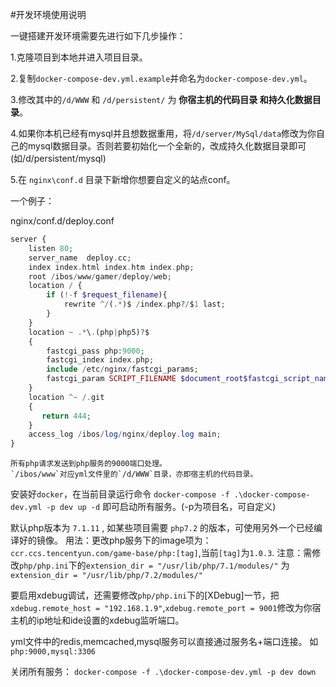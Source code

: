 #开发环境使用说明

一键搭建开发环境需要先进行如下几步操作：

1.克隆项目到本地并进入项目目录。

2.复制`docker-compose-dev.yml.example`并命名为`docker-compose-dev.yml`。

3.修改其中的`/d/WWW` 和 `/d/persistent/` 为 **你宿主机的代码目录 和持久化数据目录**。

4.如果你本机已经有mysql并且想数据重用，将`/d/server/MySql/data`修改为你自己的mysql数据目录。否则若要初始化一个全新的，改成持久化数据目录即可(如/d/persistent/mysql)

5.在 `nginx\conf.d` 目录下新增你想要自定义的站点conf。

一个例子：

nginx/conf.d/deploy.conf

```php
server {
    listen 80;
    server_name  deploy.cc;
    index index.html index.htm index.php;
    root /ibos/www/gamer/deploy/web;
    location / {
        if (!-f $request_filename){
            rewrite ^/(.*)$ /index.php?/$1 last;
        }
    }
    location ~ .*\.(php|php5)?$
    {
        fastcgi_pass php:9000;
        fastcgi_index index.php;
        include /etc/nginx/fastcgi_params;
        fastcgi_param SCRIPT_FILENAME $document_root$fastcgi_script_name;
    }
    location ^~ /.git
    {
       return 444;
    }
    access_log /ibos/log/nginx/deploy.log main;
}

```

    所有php请求发送到php服务的9000端口处理。
    `/ibos/www`对应yml文件里的`/d/WWW`目录，亦即宿主机的代码目录。

安装好`docker`，在当前目录运行命令 `docker-compose -f .\docker-compose-dev.yml -p dev up -d` 即可启动所有服务。(-p为项目名，可自定义)

默认php版本为 `7.1.11` , 如某些项目需要 `php7.2` 的版本，可使用另外一个已经编译好的镜像。
用法：更改php服务下的image项为：`ccr.ccs.tencentyun.com/game-base/php:[tag]`,当前`[tag]`为`1.0.3`.
注意：需修改`php/php.ini`下的`extension_dir = "/usr/lib/php/7.1/modules/"` 为 `extension_dir = "/usr/lib/php/7.2/modules/"`

要启用xdebug调试，还需要修改`php/php.ini`下的[XDebug]一节，把 `xdebug.remote_host = "192.168.1.9"`,`xdebug.remote_port = 9001`修改为你宿主机的ip地址和ide设置的xdebug监听端口。

yml文件中的redis,memcached,mysql服务可以直接通过服务名+端口连接。 如`php:9000,mysql:3306`

关闭所有服务： `docker-compose -f .\docker-compose-dev.yml -p dev down`


